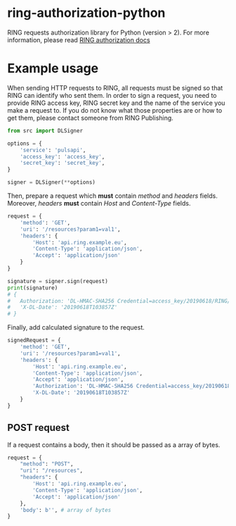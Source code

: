# ring-authorization-python

RING requests authorization library for Python (version > 2).
For more information, please read [RING authorization docs](http://doc.dreamlab/RingAuth/index.html)

# Example usage

When sending HTTP requests to RING, all requests must be signed so that RING can identify who sent them.
In order to sign a request, you need to provide RING access key, RING secret key and the name of the service you make a
request to. If you do not know what those properties are or how to get them, please contact someone from RING Publishing.

```python
from src import DLSigner

options = {
    'service': 'pulsapi',
    'access_key': 'access_key',
    'secret_key': 'secret_key',
}

signer = DLSigner(**options)
```

Then, prepare a request which **must** contain *method* and *headers* fields. Moreover, *headers* **must** contain *Host*
and *Content-Type* fields.

```python
request = {
    'method': 'GET',
    'uri': '/resources?param1=val1',
    'headers': {
        'Host': 'api.ring.example.eu',
        'Content-Type': 'application/json',
        'Accept': 'application/json'
    }
}

signature = signer.sign(request)
print(signature)
# { 
#   Authorization: 'DL-HMAC-SHA256 Credential=access_key/20190618/RING/pulsapi/dl1_request,SignedHeaders=accept;content-type;host;x-dl-date,Signature=1abb0ff8c0869749e9db5c50ca3202b1ccae610155b4e7fcaca02ff07398b4d6'
#   'X-DL-Date': '20190618T103857Z'
# }

```

Finally, add calculated signature to the request.
```python
signedRequest = {
    'method': 'GET',
    'uri': '/resources?param1=val1',
    'headers': {
        'Host': 'api.ring.example.eu',
        'Content-Type': 'application/json',
        'Accept': 'application/json',
        'Authorization': 'DL-HMAC-SHA256 Credential=access_key/20190618/RING/pulsapi/dl1_request,SignedHeaders=accept;content-type;host;x-dl-date,Signature=1abb0ff8c0869749e9db5c50ca3202b1ccae610155b4e7fcaca02ff07398b4d6',
        'X-DL-Date': '20190618T103857Z'
    }
}
```

## POST request

If a request contains a body, then it should be passed as a array of bytes.

```python
request = {
    "method": "POST",   
    "uri": "/resources",  
    "headers": {  
        'Host': 'api.ring.example.eu',
        'Content-Type': 'application/json',
        'Accept': 'application/json'
    },
    'body': b'', # array of bytes
}
```
